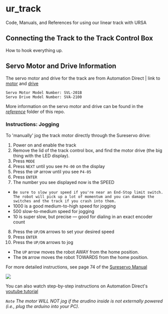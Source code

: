 # ur_track
Code, Manuals, and References for using our linear track with URSA

## Connecting the Track to the Track Control Box
How to hook everything up.






## Servo Motor and Drive Information
The servo motor and drive for the track are from Automation Direct | link to [motor](https://www.automationdirect.com/adc/shopping/catalog/motion_control/servo_systems/drives_-a-_motors_components/svl-201b) and [drive](https://www.automationdirect.com/adc/shopping/catalog/motion_control/servo_systems/drives_-a-_motors_components/sva-2100)
```
Servo Motor Model Number: SVL-201B
Servo Drive Model Number: SVA-2100
```
More information on the servo motor and drive can be found in the [_reference_](/reference) folder of this repo.

### Instructions: Jogging
To 'manually' jog the track motor directly through the Sureservo drive:

1. Power on and enable the track
2. Remove the lid of the track control box, and find the motor drive (the big thing with the LED display).
3. Press `MODE`
4. Press `NEXT` until you see `P4-00` on the display
5. Press the `UP` arrow until you see `P4-05`
6. Press `ENTER`
7. The number you see displayed now is the SPEED 

- `Be sure to slow your speed if you're near an End-Stop limit switch. The robot will pick up a lot of momentum and you can damage the switches and the track if you crash into them.`
- 1000 is a good medium-to-high speed for jogging
- 500 slow-to-medium speed for jogging
- 10 is super slow, but precise — good for dialing in an exact encoder count

8. Press the `UP/DN` arrows to set your desired speed
9. Press `ENTER`
10. Press the `UP/DN` arrows to jog

- The `UP` arrow moves the robot AWAY from the home position.
- The `DN` arrow moves the robot TOWARDS from the home position.

For more detailed instructions, see page 74 of the [Sureservo Manual](/reference)

![](https://github.com/madelinegannon/ur_track/blob/master/reference/how-to_jog.png)

You can also watch step-by-step instructions on Automation Direct's [youtube tutorial](https://youtu.be/mXcDYoz1iMo) 

_`Note` The motor WILL NOT jog if the arudino inside is not externally powered (i.e., plug the arduino into your PC)._
